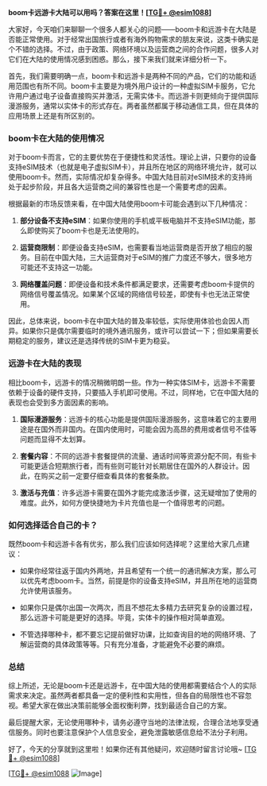 **boom卡远游卡大陆可以用吗？答案在这里！[[TG💪+ @esim1088](https://t.me/s/esim1088)]**

大家好，今天咱们来聊聊一个很多人都关心的问题——boom卡和远游卡在大陆是否能正常使用。对于经常出国旅行或者有海外购物需求的朋友来说，这类卡确实是个不错的选择。不过，由于政策、网络环境以及运营商之间的合作问题，很多人对它们在大陆的使用情况感到困惑。那么，接下来我们就来详细分析一下。

首先，我们需要明确一点，boom卡和远游卡是两种不同的产品，它们的功能和适用范围也有所不同。boom卡主要是为境外用户设计的一种虚拟SIM卡服务，它允许用户通过电子设备直接购买并激活，无需实体卡。而远游卡则更倾向于提供国际漫游服务，通常以实体卡的形式存在。两者虽然都属于移动通信工具，但在具体的应用场景上还是有所区别的。

### boom卡在大陆的使用情况

对于boom卡而言，它的主要优势在于便捷性和灵活性。理论上讲，只要你的设备支持eSIM技术（也就是电子虚拟SIM卡），并且所在地区的网络环境允许，就可以使用boom卡。然而，实际情况却复杂得多。中国大陆目前对eSIM技术的支持尚处于起步阶段，并且各大运营商之间的兼容性也是一个需要考虑的因素。

根据最新的市场反馈来看，在中国大陆使用boom卡可能会遇到以下几种情况：

1. **部分设备不支持eSIM**：如果你使用的手机或平板电脑并不支持eSIM功能，那么即使购买了boom卡也是无法使用的。
   
2. **运营商限制**：即便设备支持eSIM，也需要看当地运营商是否开放了相应的服务。目前在中国大陆，三大运营商对于eSIM的推广力度还不够大，很多地方可能还不支持这一功能。

3. **网络覆盖问题**：即便设备和技术条件都满足要求，还需要考虑boom卡提供的网络信号覆盖情况。如果某个区域的网络信号较差，即使有卡也无法正常使用。

因此，总体来说，boom卡在中国大陆的普及率较低，实际使用体验也会因人而异。如果你只是偶尔需要临时的境外通讯服务，或许可以尝试一下；但如果需要长期稳定的服务，建议还是选择传统的SIM卡更为稳妥。

### 远游卡在大陆的表现

相比boom卡，远游卡的情况稍微明朗一些。作为一种实体SIM卡，远游卡不需要依赖于设备的硬件支持，只要插入手机即可使用。不过，同样地，它在中国大陆的表现也会受到多方面因素的影响。

1. **国际漫游服务**：远游卡的核心功能是提供国际漫游服务，这意味着它的主要用途是在国外而非国内。在国内使用时，可能会因为高昂的费用或者信号不佳等问题而显得不太划算。

2. **套餐内容**：不同的远游卡套餐提供的流量、通话时间等资源分配不同，有些卡可能更适合短期旅行者，而有些则可能针对长期居住在国外的人群设计。因此，在购买之前一定要仔细查看具体的套餐条款。

3. **激活与充值**：许多远游卡需要在国外才能完成激活步骤，这无疑增加了使用的难度。此外，如何方便快捷地为卡片充值也是一个值得思考的问题。

### 如何选择适合自己的卡？

既然boom卡和远游卡各有优劣，那么我们应该如何选择呢？这里给大家几点建议：

- 如果你经常往返于国内外两地，并且希望有一个统一的通讯解决方案，那么可以优先考虑boom卡。当然，前提是你的设备支持eSIM，并且所在地的运营商允许使用该服务。
  
- 如果你只是偶尔出国一次两次，而且不想花太多精力去研究复杂的设置过程，那么远游卡可能是更好的选择。毕竟，实体卡的操作相对简单直观。

- 不管选择哪种卡，都不要忘记提前做好功课，比如查询目的地的网络环境、了解运营商的具体政策等等。只有充分准备，才能避免不必要的麻烦。

### 总结

综上所述，无论是boom卡还是远游卡，在中国大陆的使用都需要结合个人的实际需求来决定。虽然两者都具备一定的便利性和实用性，但各自的局限性也不容忽视。希望大家在做出决策前能够全面权衡利弊，找到最适合自己的方案。

最后提醒大家，无论使用哪种卡，请务必遵守当地的法律法规，合理合法地享受通信服务。同时也要注意保护个人信息安全，避免泄露敏感信息给不法分子利用。

好了，今天的分享就到这里啦！如果你还有其他疑问，欢迎随时留言讨论哦~ [[TG💪+ @esim1088](https://t.me/s/esim1088)] 

[[TG💪+ @esim1088](https://t.me/s/esim1088) ![Image](https://i.postimg.cc/4NQfJmqS/Snipaste-2025-05-13-00-14-12.png)]